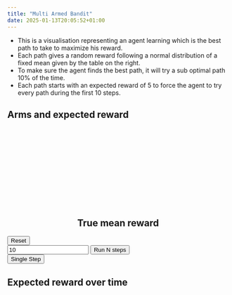 ```yaml
---
title: "Multi Armed Bandit"
date: 2025-01-13T20:05:52+01:00
---
```

<link rel="stylesheet" href="style.css">
<script src="https://d3js.org/d3.v6.min.js"></script>

- This is a visualisation representing an agent learning which is the best path to take to maximize his reward.<br>
- Each path gives a random reward following a normal distribution of a fixed mean given by the table on the right.<br>
- To make sure the agent finds the best path, it will try a sub optimal path 10% of the time.<br>
- Each path starts with an expected reward of 5 to force the agent to try every path during the first 10 steps.

<div id="full_bandit">
  <div id="container_bandit">
    <div>
      <h2>Arms and expected reward<br><br></h2>
      <svg id="paths"></svg>
      <br>
    </div>
    <div id="mean_reward">
      <h2 style="text-align: center;">True mean reward</h2>
      <div id="means"></div>
    </div>
  </div>
  <div id="buttons_bandit">
    <button onclick="reset()">Reset</button>
    <div>
      <input id="steps" type="number" value="10"></button>
      <button onclick="n_steps(steps.value);disable()">Run N steps</button>
    </div>
    <button onclick="step();disable()">Single Step</button>
  </div>
  <div>
    <h2>Expected reward over time</h2>
    <svg id="scatter"></svg>
  </div>
</div>
<script src="js/tree.js"></script>
<script src="js/scatter.js"></script>
<script src="js/bandit.js"></script>
<script>
  function disable() {
    let b = document.getElementsByTagName('button');
    for (let i = 0; i < b.length; i++) {
      b[i].setAttribute('disabled', 'disabled');
      setTimeout(() => {
        b[i].removeAttribute('disabled');
      }, 1500);
    }
  }
</script>
    
